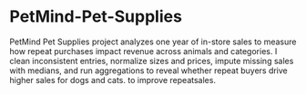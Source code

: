 # PetMind-Pet-Supplies
PetMind Pet Supplies project analyzes one year of in-store sales to measure how repeat purchases impact revenue across animals and categories. I clean inconsistent entries, normalize sizes and prices, impute missing sales with medians, and run aggregations to reveal whether repeat buyers drive higher sales for dogs and cats. to improve repeatsales.
